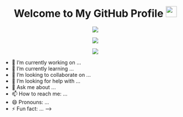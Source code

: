 <h1 align="center">Welcome to My GitHub Profile <img src="https://github.com/Ashutosh00710/Ashutosh00710/blob/master/wave.gif" width="30px"></h1>
<p align="center">
	<img
		src="https://github-readme-stats.vercel.app/api?username=Navnedia&theme=algolia&show_icons=true&count_private=true&hide_border=true">
</p>

<p align="center">
	<img
		src="https://activity-graph.herokuapp.com/graph?username=Navnedia&color=f2e8e7&point=f2e8e7&line=913937&area_color=913937&bg_color=2b313d&area=true&hide_border=true">
</p>

<p align="center">
	<img src="https://komarev.com/ghpvc/?username=Navnedia&style=flat&color=red">
</p>

- 🔭 I’m currently working on ...
- 🌱 I’m currently learning ...
- 👯 I’m looking to collaborate on ...
- 🤔 I’m looking for help with ...
- 💬 Ask me about ...
- 📫 How to reach me: ...
- 😄 Pronouns: ...
- ⚡ Fun fact: ...
-->
